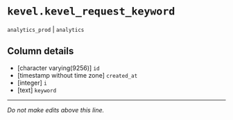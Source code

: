 # `kevel.kevel_request_keyword`
`analytics_prod` | `analytics`

## Column details
* [character varying(9256)] `id`
* [timestamp without time zone] `created_at`
* [integer]   `i`
* [text]      `keyword`

-------------------------------------------------------------------------------
*Do not make edits above this line.*
